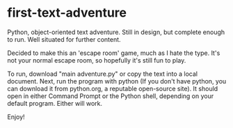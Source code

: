 # first-text-adventure

Python, object-oriented text adventure. Still in design, but complete enough to run. Well situated for further content.

Decided to make this an 'escape room' game, much as I hate the type. It's not your normal escape room, so hopefully it's still fun to play.

To run, download "main adventure.py" or copy the text into a local document. Next, run the program with python (If you don't have python, you can download it from python.org, a reputable open-source site). It should open in either Command Prompt or the Python shell, depending on your default program. Either will work.

Enjoy!
